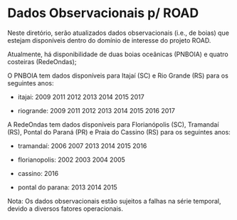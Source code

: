 # Dados Observacionais p/ ROAD

Neste diretório, serão atualizados dados observacionais (i.e., de boias) que estejam disponíveis dentro do domínio de interesse do projeto ROAD.

Atualmente, há disponibilidade de duas boias oceânicas (PNBOIA) e quatro costeiras (RedeOndas);


O PNBOIA tem dados disponíveis para Itajaí (SC) e Rio Grande (RS) para os seguintes anos:

 - itajai: 2009 2011 2012 2013 2014 2015 2017

 - riogrande: 2009 2011 2012 2013 2014 2015 2016 2017


A RedeOndas tem dados disponíveis para Florianópolis (SC), Tramandaí (RS), Pontal do Paraná (PR) e Praia do Cassino (RS) para os seguintes anos:

 - tramandaí: 2006 2007 2013 2014 2015 2016

 - florianopolis: 2002 2003 2004 2005

 - cassino: 2016

 - pontal do parana: 2013 2014 2015


Nota: Os dados observacionais estão sujeitos a falhas na série temporal, devido a diversos fatores operacionais.
